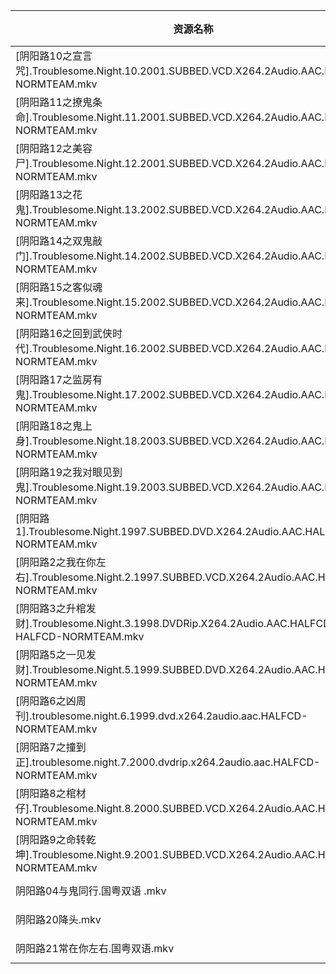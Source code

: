| 资源名称                                                                                    | 分享链接                                      | 发布时间       |
| --------------------------------------------------------------------------------------- | ----------------------------------------- | ---------- |
| [阴阳路10之宣言咒].Troublesome.Night.10.2001.SUBBED.VCD.X264.2Audio.AAC.HALFCD-NORMTEAM.mkv    | https://www.aliyundrive.com/s/kJtjZAnEg8W | 2023-02-07 |
| [阴阳路11之撩鬼条命].Troublesome.Night.11.2001.SUBBED.VCD.X264.2Audio.AAC.HALFCD-NORMTEAM.mkv   | https://www.aliyundrive.com/s/UEXN2bArJVF | 2023-02-07 |
| [阴阳路12之美容尸].Troublesome.Night.12.2001.SUBBED.VCD.X264.2Audio.AAC.HALFCD-NORMTEAM.mkv    | https://www.aliyundrive.com/s/BRpF9yZE3h7 | 2023-02-07 |
| [阴阳路13之花鬼].Troublesome.Night.13.2002.SUBBED.VCD.X264.2Audio.AAC.HALFCD-NORMTEAM.mkv     | https://www.aliyundrive.com/s/aUJZr2b4u5w | 2023-02-07 |
| [阴阳路14之双鬼敲门].Troublesome.Night.14.2002.SUBBED.VCD.X264.2Audio.AAC.HALFCD-NORMTEAM.mkv   | https://www.aliyundrive.com/s/GbAjgHg3MEv | 2023-02-07 |
| [阴阳路15之客似魂来].Troublesome.Night.15.2002.SUBBED.VCD.X264.2Audio.AAC.HALFCD-NORMTEAM.mkv   | https://www.aliyundrive.com/s/DSFbzQ8fqKr | 2023-02-07 |
| [阴阳路16之回到武侠时代].Troublesome.Night.16.2002.SUBBED.VCD.X264.2Audio.AAC.HALFCD-NORMTEAM.mkv | https://www.aliyundrive.com/s/iXWeHDpiV9M | 2023-02-07 |
| [阴阳路17之监房有鬼].Troublesome.Night.17.2002.SUBBED.VCD.X264.2Audio.AAC.HALFCD-NORMTEAM.mkv   | https://www.aliyundrive.com/s/96qg96HHXUC | 2023-02-07 |
| [阴阳路18之鬼上身].Troublesome.Night.18.2003.SUBBED.VCD.X264.2Audio.AAC.HALFCD-NORMTEAM.mkv    | https://www.aliyundrive.com/s/DW2rHy8mC8x | 2023-02-07 |
| [阴阳路19之我对眼见到鬼].Troublesome.Night.19.2003.SUBBED.VCD.X264.2Audio.AAC.HALFCD-NORMTEAM.mkv | https://www.aliyundrive.com/s/32Q9sS6MRcq | 2023-02-07 |
| [阴阳路1].Troublesome.Night.1997.SUBBED.DVD.X264.2Audio.AAC.HALFCD-NORMTEAM.mkv            | https://www.aliyundrive.com/s/ZSsNGyvW8Bh | 2023-02-07 |
| [阴阳路2之我在你左右].Troublesome.Night.2.1997.SUBBED.VCD.X264.2Audio.AAC.HALFCD-NORMTEAM.mkv    | https://www.aliyundrive.com/s/fKkLjxhaDJc | 2023-02-07 |
| [阴阳路3之升棺发财].Troublesome.Night.3.1998.DVDRip.X264.2Audio.AAC.HALFCD-HALFCD-NORMTEAM.mkv  | https://www.aliyundrive.com/s/MsWg7sg6ZPC | 2023-02-07 |
| [阴阳路5之一见发财].Troublesome.Night.5.1999.SUBBED.DVD.X264.2Audio.AAC.HALFCD-NORMTEAM.mkv     | https://www.aliyundrive.com/s/JpqaDB59Dd9 | 2023-02-07 |
| [阴阳路6之凶周刊].troublesome.night.6.1999.dvd.x264.2audio.aac.HALFCD-NORMTEAM.mkv             | https://www.aliyundrive.com/s/fcZqPBARhRG | 2023-02-07 |
| [阴阳路7之撞到正].troublesome.night.7.2000.dvdrip.x264.2audio.aac.HALFCD-NORMTEAM.mkv          | https://www.aliyundrive.com/s/VJTQdXx9kEa | 2023-02-07 |
| [阴阳路8之棺材仔].Troublesome.Night.8.2000.SUBBED.VCD.X264.2Audio.AAC.HALFCD-NORMTEAM.mkv      | https://www.aliyundrive.com/s/FWz5VDpxpd6 | 2023-02-07 |
| [阴阳路9之命转乾坤].Troublesome.Night.9.2001.SUBBED.VCD.X264.2Audio.AAC.HALFCD-NORMTEAM.mkv     | https://www.aliyundrive.com/s/Zznv7Ef236t | 2023-02-07 |
| 阴阳路04与鬼同行.国粤双语 .mkv                                                                     | https://www.aliyundrive.com/s/9vL8hnaQgMX | 2023-02-07 |
| 阴阳路20降头.mkv                                                                             | https://www.aliyundrive.com/s/CTAuuH1HiXE | 2023-02-07 |
| 阴阳路21常在你左右.国粤双语.mkv                                                                     | https://www.aliyundrive.com/s/h6iL2oJcLcb | 2023-02-07 |
